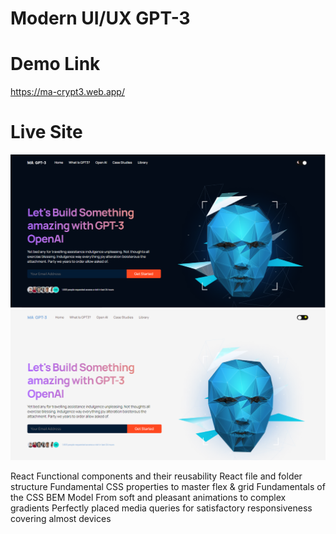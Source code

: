 <h1>Modern UI/UX GPT-3</h1>

<h1>Demo Link</h1>

https://ma-crypt3.web.app/

<h1>Live Site</h1>

<img src="https://github.com/muzi-official/MA-GPT3/blob/master/darkMuz.PNG" />

<img src="https://github.com/muzi-official/MA-GPT3/blob/master/lightMuz.PNG" />



React Functional components and their reusability
React file and folder structure
Fundamental CSS properties to master flex & grid
Fundamentals of the CSS BEM Model
From soft and pleasant animations to complex gradients
Perfectly placed media queries for satisfactory responsiveness covering almost devices
